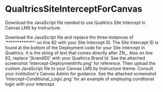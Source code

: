 # QualtricsSiteInterceptForCanvas
Download the JavaScript file needed to use Qualtrics Site Intercept in Canvas LMS by Instructure.

Download the JavaScript file and replace the three instances of '*************' on line 82 with your Site Intercept ID. The Site Intercept ID is found at the bottom of the Deployment code for your Site Intercept in Qualtrics. It is the string of text that comes directly after ZN_. Also on line 82, replace '[brandID]' with your Qualtrics Brand Id. See the attached screenshot 'Intercept-DeploymentInfo.png' for reference. Then upload the custom JavaScript file to your Canvas LMS by Instructure theme. Consult your institution's Canvas Admin for guidance. See the attached screenshot 'Intercept-Conditional_Logic.png' for an example of employing condtional logic with your Intercept.
